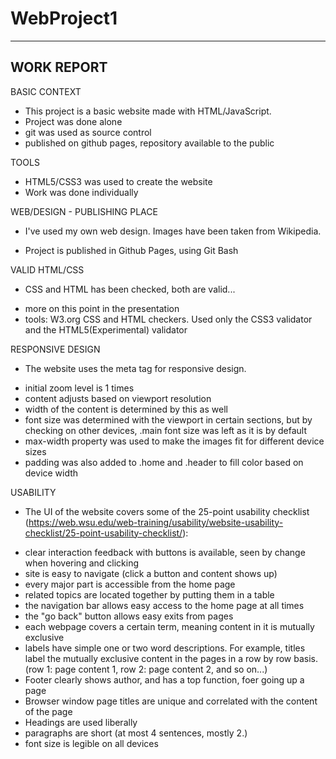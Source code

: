 # WebProject1

-----------
WORK REPORT
-----------
BASIC CONTEXT
- This project is a basic website made with HTML/JavaScript.
- Project was done alone
- git was used as source control
- published on github pages, repository available to the public


TOOLS
* HTML5/CSS3 was used to create the website
* Work was done individually

WEB/DESIGN - PUBLISHING PLACE
* I've used my own web design. Images
have been taken from Wikipedia. 

* Project is published in Github Pages, using Git Bash

VALID HTML/CSS
* CSS and HTML has been checked, both are valid...
- more on this point in the presentation
- tools: W3.org CSS and HTML checkers. 
Used only the CSS3 validator and the HTML5(Experimental) validator

RESPONSIVE DESIGN
* The website uses the meta tag for responsive design.
- initial zoom level is 1 times
- content adjusts based on viewport resolution
- width of the content is determined by this as well
- font size was determined with the viewport in certain sections,
but by checking on other devices, .main font size was left as it is by
default
- max-width property was used to make the images fit for different device sizes
- padding was also added to .home and .header to fill color 
based on device width

USABILITY
* The UI of the website covers some of the 25-point 
usability checklist (https://web.wsu.edu/web-training/usability/website-usability-checklist/25-point-usability-checklist/):

- clear interaction feedback with buttons is available, seen by change
when hovering and clicking
- site is easy to navigate (click a button and content shows up)
- every major part is accessible from the home page
- related topics are located together by putting 
them in a table
- the navigation bar allows easy access to the home page at all times
- the "go back" button allows easy exits from pages
- each webpage covers a certain term, meaning content in it is
mutually exclusive
- labels have simple one or two word descriptions. For example,
titles label the mutually exclusive content in the pages in a row by row basis.
(row 1: page content 1, row 2: page content 2, and so on...)
- Footer clearly shows author, and has a top function, foer going up a page
- Browser window page titles are unique and correlated with the content of the
page
- Headings are used liberally
- paragraphs are short (at most 4 sentences, mostly 2.)
- font size is legible on all devices


